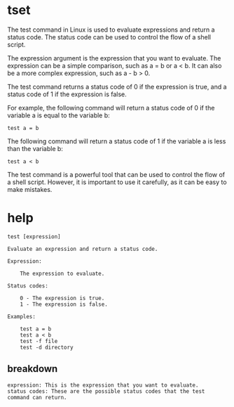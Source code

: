 # tset

The test command in Linux is used to evaluate expressions and return a status code. The status code can be used to control the flow of a shell script.

The expression argument is the expression that you want to evaluate. The expression can be a simple comparison, such as a = b or a < b. It can also be a more complex expression, such as a - b > 0.

The test command returns a status code of 0 if the expression is true, and a status code of 1 if the expression is false.

For example, the following command will return a status code of 0 if the variable a is equal to the variable b:

`test a = b`

The following command will return a status code of 1 if the variable a is less than the variable b:

`test a < b`

The test command is a powerful tool that can be used to control the flow of a shell script. However, it is important to use it carefully, as it can be easy to make mistakes.

# help 

```
test [expression]

Evaluate an expression and return a status code.

Expression:

    The expression to evaluate.

Status codes:

    0 - The expression is true.
    1 - The expression is false.

Examples:

    test a = b
    test a < b
    test -f file
    test -d directory
```



## breakdown

```
expression: This is the expression that you want to evaluate.
status codes: These are the possible status codes that the test command can return.
```
